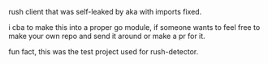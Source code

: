 rush client that was self-leaked by aka with imports fixed.

i cba to make this into a proper go module, if someone wants to feel free to make your own repo and send it around or make a pr for it.

fun fact, this was the test project used for rush-detector.